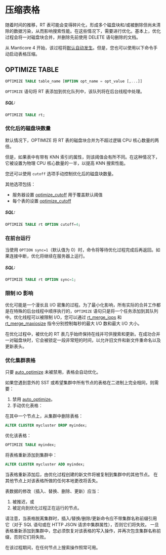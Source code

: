 # 压缩表格

随着时间的推移，RT 表可能会变得碎片化，形成多个磁盘块和/或被删除但尚未清除的数据污染，从而影响搜索性能。在这些情况下，需要进行优化。基本上，优化过程会将一对磁盘块合并，并删除先前使用 DELETE 语句删除的文档。

从 Manticore 4 开始，该过程将[默认自动发生](../Server_settings/Searchd.md#auto_optimize)。但是，您也可以使用以下命令手动启动表格压缩。

## OPTIMIZE TABLE

<!-- example optimize -->
```sql
OPTIMIZE TABLE table_name [OPTION opt_name = opt_value [,...]]
```

`OPTIMIZE` 语句将 RT 表添加到优化队列中，该队列将在后台线程中处理。

<!-- intro -->
##### SQL:

<!-- request SQL -->

```sql
OPTIMIZE TABLE rt;
```
<!-- end -->

### 优化后的磁盘块数量

<!-- example optimize_cutoff -->

默认情况下，OPTIMIZE 将 RT 表的磁盘块合并为不超过逻辑 CPU 核心数量的两倍。

但是，如果表中有带有 KNN 索引的属性，则该阈值会有所不同。在这种情况下，它被设置为物理 CPU 核心数量的一半，以提高 KNN 搜索性能。

您还可以使用 `cutoff` 选项手动控制优化后的磁盘块数量。

其他选项包括：
* 服务器设置 [optimize_cutoff](../Server_settings/Searchd.md#optimize_cutoff) 用于覆盖默认阈值
* 每个表的设置 [optimize_cutoff](../Creating_a_table/Local_tables/Plain_and_real-time_table_settings.md#optimize_cutoff)

<!-- intro -->
##### SQL:

<!-- request SQL -->

```sql
OPTIMIZE TABLE rt OPTION cutoff=4;
```
<!-- end -->

### 在前台运行

<!-- example optimize_sync -->

当使用 `OPTION sync=1`（默认值为 0）时，命令将等待优化过程完成后再返回。如果连接中断，优化将继续在服务器上运行。

<!-- intro -->
##### SQL:

<!-- request SQL -->

```sql
OPTIMIZE TABLE rt OPTION sync=1;
```
<!-- end -->

### 限制 IO 影响

优化可能是一个漫长且 I/O 密集的过程。为了最小化影响，所有实际的合并工作都是在特殊的后台线程中顺序执行的，`OPTIMIZE` 语句只是将一个任务添加到其队列中。优化线程可以被限制 I/O，您可以通过 [rt_merge_iops](../Server_settings/Searchd.md#rt_merge_iops) 和 [rt_merge_maxiosize](../Server_settings/Searchd.md#rt_merge_maxiosize) 指令分别控制每秒的最大 I/O 数和最大 I/O 大小。

在优化过程中，被优化的 RT 表几乎始终保持在线并可供搜索和更新。在成功合并一对磁盘块时，它会被锁定一段非常短的时间，以允许旧文件和新文件重命名以及更新表头。

### 优化集群表格

只要 [auto_optimize](../Server_settings/Searchd.md#auto_optimize) 未被禁用，表格会自动优化。

如果您遇到意外的 SST 或希望集群中所有节点的表格在二进制上完全相同，则需要：
1. 禁用 [auto_optimize](../Server_settings/Searchd.md#auto_optimize)。
2. 手动优化表格：
<!-- example cluster_manual_drop -->
在其中一个节点上，从集群中删除表格：
<!-- request SQL -->
```sql
ALTER CLUSTER mycluster DROP myindex;
```
<!-- end -->
<!-- example cluster_manual_optimize -->
优化该表格：
<!-- request SQL -->
```sql
OPTIMIZE TABLE myindex;
```
<!-- end -->
<!-- example cluster_manual_add -->
将表格重新添加到集群中：
<!-- request SQL -->
```sql
ALTER CLUSTER mycluster ADD myindex;
```
<!-- end -->
当表格重新添加后，由优化过程创建的新文件将被复制到集群中的其他节点。
在其他节点上对该表格所做的任何本地更改将丢失。

表数据的修改（插入、替换、删除、更新）应当：

1. 被推迟，或
2. 被定向到优化过程正在运行的节点。

请注意，当表格脱离集群时，插入/替换/删除/更新命令应不带集群名称前缀引用它（对于 SQL 语句或在 HTTP JSON 请求中集群属性），否则它们将失败。
一旦表格重新添加到集群中，您必须恢复对该表格的写入操作，并再次包含集群名称前缀，否则它们将失败。

在该过程期间，在任何节点上搜索操作照常可用。

<!-- proofread -->
